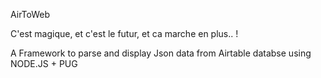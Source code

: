 AirToWeb

C'est magique, et c'est le futur, et ca marche en plus.. !


A Framework to parse and display Json data from Airtable databse using NODE.JS + PUG
